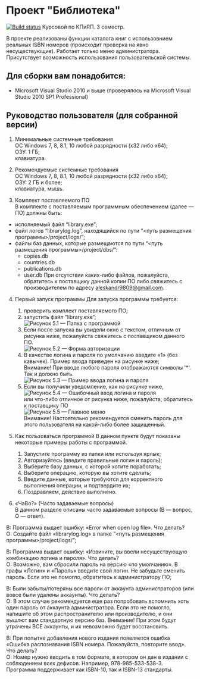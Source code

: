 # Проект "Библиотека"
[![Build status](https://ci.appveyor.com/api/projects/status/frioxp0k7kr48ysw/branch/master?svg=true)](https://ci.appveyor.com/project/AJIOB/uni-coursework-3/branch/master)
Курсовой по КПиЯП. 3 семестр.

В проекте реализованы функции каталога книг с использовнием реальных ISBN номеров (происходит проверка на явно несуществующие). Работает только меню администратора. Присутствует возможность использования пользовательской системы.

## Для сборки вам понадобится:
* Microsoft Visual Studio 2010 и выше (проверялось на Microsoft Visual Studio 2010 SP1 Professional)

## Руководство пользователя (для собранной версии)

1. Минимальные системные требования  
ОС Windows 7, 8, 8.1, 10 любой разрядности (x32 либо x64);  
ОЗУ: 1 ГБ;  
клавиатура.  

2. Рекомендуемые системные требования  
ОС Windows 7, 8, 8.1, 10 любой разрядности (x32 либо x64);  
ОЗУ: 2 ГБ и более;  
клавиатура, мышь.  

3. Комплект поставляемого ПО  
В комплекте с поставляемым программным обеспечением (далее — ПО) должны быть:  
* исполняемый файл “library.exe”;  
* файл логов “librarylog.log”, находящийся по пути “<путь размещения программы>/project/logs/”;  
* файлы баз данных, которые размещаются по пути “<путь размещения программы>/project/dbs/”:  
    * copies.db
    * countries.db
    * publications.db
    * user.db
При отсутствии каких-либо файлов, пожалуйста, обратитесь к поставщику данной копии ПО либо свяжитесь с производителем по адресу <aleskandr9809@gmail.com>.

4. Первый запуск программы
Для запуска программы требуется:  
    1) проверить комплект поставляемого ПО;  
    2) запустить файл “library.exe”;  
![Рисунок 5.1 — Папка с программой](https://image.ibb.co/bZGVLa/course3_5_1.png)  
    3) Если после запуска вы увидели окно с текстом, отличным от рисунка ниже, пожалуйста свяжитесь с поставщиком данного ПО.  
![Рисунок 5.2 — Форма авторизации](https://image.ibb.co/fu7FmF/course3_5_2.png)  
    4) В качестве логина и пароля по умолчанию введите «1» (без кавычек). Пример ввода приведен на рисунке ниже;  
Внимание! При вводе любого пароля отображаются символы '*'. Так и должно быть.  
![Рисунок 5.3 — Пример ввода логина и пароля](https://image.ibb.co/cU3XYv/course3_5_3.png)  
    5) Если вы получили уведомление, как на рисунке ниже,  
![Рисунок 5.4 — Ошибочный ввод логина и пароля](https://image.ibb.co/n1p6tv/course3_5_4.png)  
или что-либо отличное от рисунка ниже, пожалуйста, обратитесь к поставщику ПО  
![Рисунок 5.5 — Главное меню](https://image.ibb.co/bUsRtv/course3_5_5.png)  
Внимание! Настоятельно рекомендуется сменить пароль для этого пользователя на какой-либо более защищенный.  

5. Как пользоваться программой
В данном пункте будут показаны некоторые примеры работы с программой.  
    1) Запустите программу из папки или используя ярлык;  
    2) Авторизуйтесь (введите правильные логин и пароль);  
    3) Выберите базу данных, с которой хотите поработать;  
    4) Выберите операцию, которую вы хотите сделать;  
    5) Введите данные, которые требуются для корректного выполнения операции, и подтвердите их;  
    6) Поздравляем, действие выполнено.  

6. «ЧаВо?» (Часто задаваемые вопросы)  
В данном разделе описаны часто задаваемые вопросы (В — вопрос, О — ответ).  

В: Программа выдает ошибку: «Error when open log file». Что делать?  
О: Создайте файл «librarylog.log» в папке “<путь размещения программы>/project/logs/”;  

В: Программа выдает ошибку: «Извините, вы ввели несуществующую комбинацию логина и пароля». Что делать?  
О: Возможно, вам сбросили пароль на версию «по умолчанию». В графы «Логин» и «Пароль» введите свой логин. Не забудьте сменить пароль. Если это не помогло, обратитесь к администратору ПО;  

В: Были забыты/потеряны все пароли от аккаунта администраторов (или вовсе были удалены аккаунты). Что делать?  
О: В этом случае рекомендуется еще раз попробовать вспомнить хоть один пароль от аккаунта администратора. Если это не помогло, напишите об этом распространителю или производителю, и они вышлют вам стандартную версию баз. Внимание! При этом будут утрачены ВСЕ аккаунты, и их невозможно будет восстановить.  

В: При попытке добавления нового издания появляется ошибка «Ошибка распознавания ISBN номера. Пожалуйста, повторите ввод». Что делать?  
О: Номер нужно вводить в том формате, в котором он дан в издании с соблюдением всех дефисов. Например, 978-985-533-538-3. Программа поддерживает как ISBN-10, так и ISBN-13 стандарты.